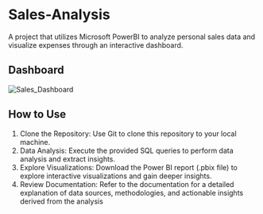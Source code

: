 # Sales-Analysis
A project that utilizes Microsoft PowerBI to analyze personal sales data and visualize expenses through an interactive dashboard.

## Dashboard
![Sales_Dashboard](https://github.com/shivpowerbi/Sales-Analysis/assets/171033006/52b87de8-8995-4951-82cf-59dc35106b66)

## How to Use
1) Clone the Repository: Use Git to clone this repository to your local machine.
2) Data Analysis: Execute the provided SQL queries to perform data analysis and extract insights.
3) Explore Visualizations: Download the Power BI report (.pbix file) to explore interactive visualizations and gain deeper insights.
4) Review Documentation: Refer to the documentation for a detailed explanation of data sources, methodologies, and actionable insights derived from the analysis

